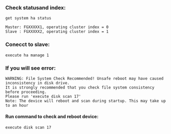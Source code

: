 ### Check statusand index:
```
get system ha status
```
  ```
  Master: FGXXXXX1, operating cluster index = 0 
  Slave : FGXXXXX2, operating cluster index = 1
  ```
### Conecct to slave:
```
execute ha manage 1
```
### If you will see error:
  ```
  WARNING: File System Check Recommended! Unsafe reboot may have caused inconsistency in disk drive.
  It is strongly recommended that you check file system consistency before proceeding.
  Please run 'execute disk scan 17'
  Note: The device will reboot and scan during startup. This may take up to an hour
  ```
  
#### Run command to check and reboot device:
```
execute disk scan 17
```
